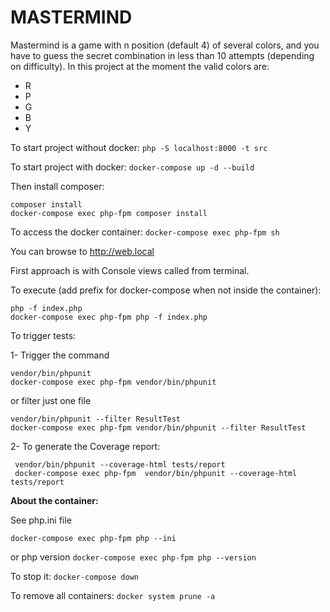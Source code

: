 # MASTERMIND

Mastermind is a game with n position (default 4) of several colors, and you have to guess the secret combination
in less than 10 attempts (depending on difficulty).
In this project at the moment the valid colors are:
- R
- P
- G
- B
- Y

To start project without docker:
``
php -S localhost:8000 -t src 
``

To start project with docker:
``
docker-compose up -d --build
``

Then install composer:
````
composer install
docker-compose exec php-fpm composer install
````

To access the docker container:
``
docker-compose exec php-fpm sh
``

You can browse to http://web.local

First approach is with Console views called from terminal.

To execute (add prefix for docker-compose when not inside the container):
```
php -f index.php
docker-compose exec php-fpm php -f index.php
```

To trigger tests:

1- Trigger the command
```
vendor/bin/phpunit
docker-compose exec php-fpm vendor/bin/phpunit
```
or filter just one file
```
vendor/bin/phpunit --filter ResultTest
docker-compose exec php-fpm vendor/bin/phpunit --filter ResultTest
```

2- To generate the Coverage report: 
```
 vendor/bin/phpunit --coverage-html tests/report
 docker-compose exec php-fpm  vendor/bin/phpunit --coverage-html tests/report
```

__About the container:__

See php.ini file
````
docker-compose exec php-fpm php --ini
````
or php version
``
docker-compose exec php-fpm php --version  
``

To stop it: 
``
docker-compose down
``

To remove all containers:
``
docker system prune -a
``